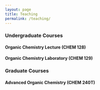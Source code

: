 ```yaml
---
layout: page
title: Teaching
permalink: /teaching/
---
```


### Undergraduate Courses

#### Organic Chemistry Lecture (CHEM 128)

#### Organic Chemistry Laboratory (CHEM 129)

### Graduate Courses

#### Advanced Organic Chemistry (CHEM 240T)
